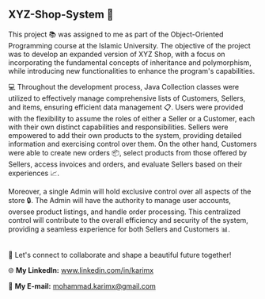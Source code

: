 ## XYZ-Shop-System 🛒

<p>This project 📚 was assigned to me as part of the Object-Oriented Programming course at the Islamic University. The objective of the project was to develop an expanded version of XYZ Shop, with a focus on incorporating the fundamental concepts of inheritance and polymorphism, while introducing new functionalities to enhance the program's capabilities.</p>

<p>💻 Throughout the development process, Java Collection classes were utilized to effectively manage comprehensive lists of Customers, Sellers, and items, ensuring efficient data management 📋. Users were provided with the flexibility to assume the roles of either a Seller or a Customer, each with their own distinct capabilities and responsibilities. Sellers were empowered to add their own products to the system, providing detailed information and exercising control over them. On the other hand, Customers were able to create new orders 📦, select products from those offered by Sellers, access invoices and orders, and evaluate Sellers based on their experiences 📈.</p>

<p>Moreover, a single Admin will hold exclusive control over all aspects of the store 🔒. The Admin will have the authority to manage user accounts, oversee product listings, and handle order processing. This centralized control will contribute to the overall efficiency and security of the system, providing a seamless experience for both Sellers and Customers 📊.</p>

##
<p>🚀 Let's connect to collaborate and shape a beautiful future together! </p>
<p>🌐 <strong>My LinkedIn:</strong> <a href="https://www.linkedin.com/in/karimx" target="_blank">www.linkedin.com/in/karimx</a></p>
<p>📩 <strong>My E-mail:</strong> <a href="mailto:mohammad.karimx@gmail.com">mohammad.karimx@gmail.com</a></p>
